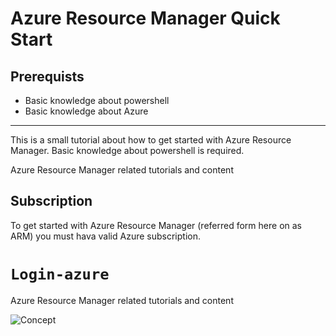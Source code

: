 # Azure Resource Manager Quick Start

## Prerequists

* Basic knowledge about powershell
* Basic knowledge about Azure

---

This is a small tutorial about how to get started with Azure Resource Manager. Basic knowledge about powershell is required. 

Azure Resource Manager related tutorials and content

## Subscription

To get started with Azure Resource Manager (referred form here on as ARM) you must hava valid Azure subscription.

` Login-azure `
=======
Azure Resource Manager related tutorials and content

![Concept](http://trevorsullivan.net/wp-content/uploads/2015/08/2015-09-06-16_59_10-New-notification-1024x707.png)

